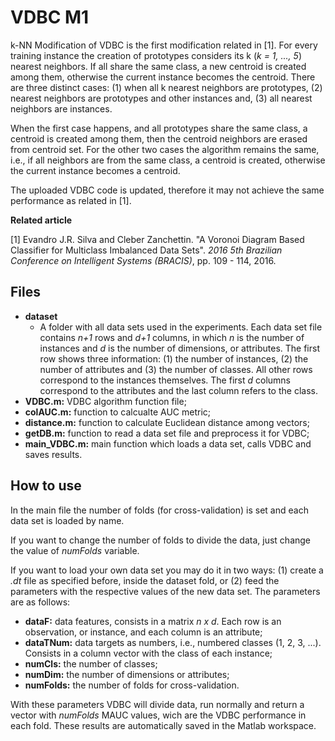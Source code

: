 # VDBC M1

k-NN Modification of VDBC is the first modification related in [1]. For every training instance the creation of prototypes considers its k (*k = 1, ..., 5*) nearest neighbors. If all share the same class, a new centroid is created among them, otherwise the current instance becomes the centroid. There are three distinct cases: (1) when all k nearest neighbors are prototypes, (2) nearest neighbors are prototypes and other instances and, (3) all nearest neighbors are instances.

When the first case happens, and all prototypes share the same class, a centroid is created among them, then the centroid neighbors are erased from centroid set. For the other two cases the algorithm remains the same, i.e., if all neighbors are from the same class, a centroid is created, otherwise the current instance becomes a centroid.

The uploaded VDBC code is updated, therefore it may not achieve the same performance as related in [1].

**Related article**

[1] Evandro J.R. Silva and Cleber Zanchettin. "A Voronoi Diagram Based Classifier for Multiclass Imbalanced Data Sets". *2016 5th Brazilian Conference on Intelligent Systems (BRACIS)*, pp. 109 - 114, 2016.

## Files

 - **dataset**
	 - A folder with all data sets used in the experiments. Each data set file contains *n+1* rows and *d+1* columns, in which *n* is the number of instances and *d* is the number of dimensions, or attributes. The first row shows three information: (1) the number of instances, (2) the number of attributes and (3) the number of classes. All other rows correspond to the instances themselves. The first *d* columns correspond to the attributes and the last column refers to the class.
- **VDBC.m:** VDBC algorithm function file;
- **colAUC.m:** function to calcualte AUC metric;
- **distance.m:** function to calculate Euclidean distance among vectors;
- **getDB.m:** function to read a data set file and preprocess it for VDBC;
- **main_VDBC.m:** main function which loads a data set, calls VDBC and saves results.

## How to use
In the main file the number of folds (for cross-validation) is set and each data set is loaded by name. 

If you want to change the number of folds to divide the data, just change the value of *numFolds* variable.

If you want to load your own data set you may do it in two ways: (1) create a *.dt* file as specified before, inside the dataset fold, or (2) feed the parameters with the respective values of the new data set. The parameters are as follows:

 - **dataF:** data features, consists in a matrix *n x d*. Each row is an observation, or instance, and each column is an attribute;
 - **dataTNum:** data targets as numbers, i.e., numbered classes (1, 2, 3, ...). Consists in a column vector with the class of each instance;
 - **numCls:** the number of classes;
 - **numDim:** the number of dimensions or attributes;
 - **numFolds:** the number of folds for cross-validation.

With these parameters VDBC will divide data, run normally and return a vector with *numFolds* MAUC values, wich are the VDBC performance in each fold. These results are automatically saved in the Matlab workspace.
